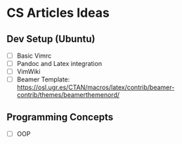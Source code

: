 # CS Articles Ideas

## Dev Setup (Ubuntu)

- [ ] Basic Vimrc
- [ ] Pandoc and Latex integration
- [ ] VimWiki
- [ ] Beamer Template: https://osl.ugr.es/CTAN/macros/latex/contrib/beamer-contrib/themes/beamerthemenord/

## Programming Concepts

- [ ] OOP
